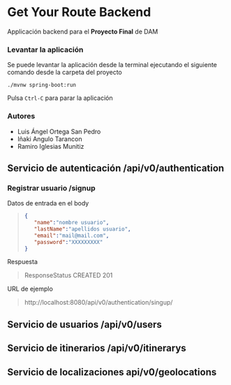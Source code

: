 # Get Your Route Backend

Applicación backend para el **Proyecto Final** de DAM

### Levantar la aplicación
Se puede levantar la aplicación desde la terminal ejecutando el siguiente comando 
desde la carpeta del proyecto

`./mvnw spring-boot:run`

Pulsa `Ctrl-C` para parar la aplicación

### Autores
- Luis Ángel Ortega San Pedro
- Iñaki Angulo Tarancon
- Ramiro Iglesias Munitiz

## Servicio de autenticación /api/v0/authentication
### Registrar usuario /signup
  Datos de entrada en el body
  >```json
  >{
  >    "name":"nombre usuario",
  >    "lastName":"apellidos usuario",
  >    "email":"mail@mail.com",
  >    "password":"XXXXXXXXX"
  >}
  >```
    
  Respuesta
  >ResponseStatus CREATED 201
    
  URL de ejemplo
  >http://localhost:8080/api/v0/authentication/singup/

## Servicio de usuarios /api/v0/users

## Servicio de itinerarios /api/v0/itinerarys

## Servicio de localizaciones api/v0/geolocations
